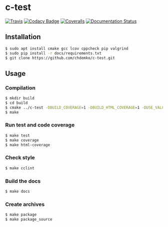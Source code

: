 c-test
======

[![Travis](https://img.shields.io/travis/chdemko/c-test.svg)](http://travis-ci.org/chdemko/c-test)
[![Codacy Badge](https://img.shields.io/codacy/grade/8cd40a98b85f4d4bbea18469cd062bb7.svg)](https://www.codacy.com/app/chdemko/c-test)
[![Coveralls](https://img.shields.io/coveralls/chdemko/c-test.svg)](https://coveralls.io/r/chdemko/c-test?branch=master)
[![Documentation Status](https://img.shields.io/readthedocs/c-test.svg)](http://c-test.readthedocs.io/en/latest/?badge=latest)

Installation
------------

~~~bash
$ sudo apt install cmake gcc lcov cppcheck pip valgrind
$ sudo pip install -r docs/requirements.txt
$ git clone https://github.com/chdemko/c-test.git
~~~

Usage
-----

### Compilation

~~~bash
$ mkdir build
$ cd build
$ cmake ../c-test -DBUILD_COVERAGE=1 -DBUILD_HTML_COVERAGE=1 -DUSE_VALGRIND=1 -DRUN_CPPCHECK=1
$ make
~~~

### Run test and code coverage

~~~bash
$ make test
$ make coverage
$ make html-coverage
~~~

### Check style

~~~bash
$ make cclint
~~~

### Build the docs

~~~bash
$ make docs
~~~

### Create archives

~~~bash
$ make package
$ make package_source
~~~

